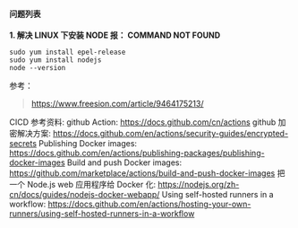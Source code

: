 #### 问题列表

**1. 解决 LINUX 下安装 NODE 报： COMMAND NOT FOUND**

```
sudo yum install epel-release
sudo yum install nodejs
node --version
```

参考：
> https://www.freesion.com/article/9464175213/



CICD 参考资料:
github Action: https://docs.github.com/cn/actions
github 加密解决方案:  https://docs.github.com/en/actions/security-guides/encrypted-secrets
Publishing Docker images: https://docs.github.com/en/actions/publishing-packages/publishing-docker-images
Build and push Docker images: https://github.com/marketplace/actions/build-and-push-docker-images
把一个 Node.js web 应用程序给 Docker 化: https://nodejs.org/zh-cn/docs/guides/nodejs-docker-webapp/
Using self-hosted runners in a workflow: https://docs.github.com/en/actions/hosting-your-own-runners/using-self-hosted-runners-in-a-workflow
